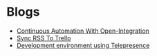 # Blogs

* [Continuous Automation With Open-Integration](Continuous-Automation-with-Open-Integration/README.md)
* [Sync RSS To Trello](Sync-RSS-To-Trello/README.md)
* [Development environment using Telepresence](Development-Environment-Using-Telepresence/README.md)